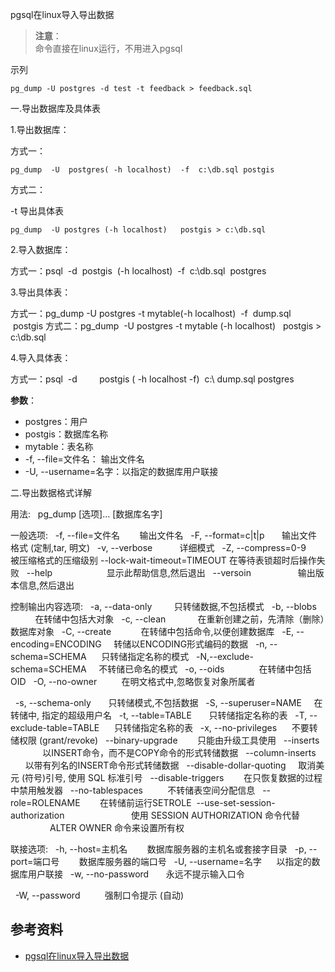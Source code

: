 pgsql在linux导入导出数据

> **注意**：  
> 命令直接在linux运行，不用进入pgsql

示列
```
pg_dump -U postgres -d test -t feedback > feedback.sql
```

一.导出数据库及具体表

1.导出数据库：

方式一：

```
pg_dump  -U  postgres( -h localhost)  -f  c:\db.sql postgis
```

方式二：

-t 导出具体表

```
pg_dump  -U postgres (-h localhost)   postgis > c:\db.sql
```

2.导入数据库：

方式一：psql  -d  postgis  (-h localhost)  -f  c:\db.sql  postgres

3.导出具体表：

方式一：pg_dump -U postgres -t mytable(-h localhost)  -f  dump.sql  postgis
方式二：pg_dump  -U postgres -t mytable (-h localhost)   postgis > c:\db.sql

4.导入具体表：

方式一：psql  -d         postgis ( -h localhost -f)  c:\ dump.sql postgres

**参数**：
- postgres：用户
- postgis：数据库名称
- mytable：表名称
- -f, --file=文件名： 输出文件名
- -U, --username=名字：以指定的数据库用户联接

二.导出数据格式详解

用法:
  pg_dump [选项]... [数据库名字]

一般选项:
  -f, --file=文件名        输出文件名
  -F, --format=c|t|p       输出文件格式 (定制,tar, 明文)
  -v, --verbose           详细模式
  -Z, --compress=0-9       被压缩格式的压缩级别
--lock-wait-timeout=TIMEOUT 在等待表锁超时后操作失败
  --help                      显示此帮助信息,然后退出
  --versoin                   输出版本信息,然后退出


控制输出内容选项:
  -a, --data-only         只转储数据,不包括模式
  -b, --blobs             在转储中包括大对象
  -c, --clean             在重新创建之前，先清除（删除）数据库对象
  -C, --create            在转储中包括命令,以便创建数据库
  -E, --encoding=ENCODING     转储以ENCODING形式编码的数据
  -n, --schema=SCHEMA      只转储指定名称的模式
  -N,--exclude-schema=SCHEMA     不转储已命名的模式
  -o, --oids              在转储中包括OID
  -O, --no-owner          在明文格式中,忽略恢复对象所属者


  -s, --schema-only       只转储模式,不包括数据
  -S, --superuser=NAME     在转储中, 指定的超级用户名
  -t, --table=TABLE       只转储指定名称的表
  -T, --exclude-table=TABLE      只转储指定名称的表
  -x, --no-privileges      不要转储权限 (grant/revoke)
  --binary-upgrade        只能由升级工具使用
  --inserts                以INSERT命令，而不是COPY命令的形式转储数据
  --column-inserts         以带有列名的INSERT命令形式转储数据
  --disable-dollar-quoting     取消美元 (符号)引号, 使用 SQL 标准引号
  --disable-triggers        在只恢复数据的过程中禁用触发器
  --no-tablespaces          不转储表空间分配信息
  --role=ROLENAME        在转储前运行SETROLE
 --use-set-session-authorization
                          使用 SESSION AUTHORIZATION 命令代替
                          ALTER OWNER 命令来设置所有权


联接选项:
  -h, --host=主机名        数据库服务器的主机名或套接字目录
  -p, --port=端口号        数据库服务器的端口号
  -U, --username=名字      以指定的数据库用户联接
  -w, --no-password       永远不提示输入口令


  -W, --password          强制口令提示 (自动)


## 参考资料

- [pgsql在linux导入导出数据](https://blog.csdn.net/zhuocr/article/details/56479966)